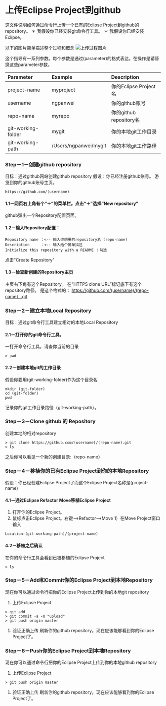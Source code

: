上传Eclipse Project到github
==========================

这文件说明如何通过命令行上传一个已有的Eclipse Project到github的repository。
＊ 我假设你已经安装git命令行工具。
＊ 我假设你已经安装Eclipse。

以下的图片简单描述整个过程和概念
![上传过程图片](UploadEclipseToGithub-overview.png)

这个指导有一系列参数。每个参数是通过(parameter)的格式表达。在操作是请替换这些parameter参数。

| Parameter        | Example           | Description  |
| :------------ |:-------------| :-----|
| project-name | myproject | 你的Eclipse Project名 |
| username | ngpanwei  |  你的github账号 |
| repo-name  | myrepo  | 你的github repository名 |
| git-working-folder | mygit  | 你的本地git工作目录 |
| git-working-path | /Users/ngpanwei/mygit | 你的本地git工作路径  |

### Step－1－创建github repository
目标：通过github网站创建github repository
假设：你已经注册github账号。
游览到你的github账号主页。
````
https://github.com/(username)
````
#### 1.1－网页右上角有个“＋”的菜单栏。点击“＋”选择“New repository”
github弹出一个Repository配置页面。
#### 1.2－输入Repository配置：
````
Repository name ：<-- 输入你想要的repository名 (repo-name) 
Description     ：<-- 输入给个简单描述
Initialize this repository with a README ：勾选
````
点击"Create Repository"
#### 1.3－检查新创建的Repository主页
主页右下角有这个Repository。
在“HTTPS clone URL”标记底下有这个repository路径。
是这个格式的：
https://github.com/(username)/(repo-name）.git

### Step－2－建立本地Local Repository
目标：通过git命令行工具建立相对的本地Local Repository

#### 2.1－打开你的git命令行工具。
一打开命令行工具，请查你当前的目录
````
> pwd
````

#### 2.2－创建本地git的工作目录
假设你要用(git-working-folder)作为这个目录名
````
mkdir (git-folder)
cd (git-folder)
pwd 
````
记录你的git工作目录路径（git-working-path）。

### Step－3－Clone github 的 Repository
创建本地的相对repository
````
> git clone https://github.com/(username)/(repo-name).git
> ls
````
之后你可以看见一个新的创建目录:（repo-name）


### Step－4－移植你的已有Eclipse Project到你的本地Repository
假设：你已经创建Eclipse Project了而这个Eclipse Project名称是(project-name)

#### 4.1－通过Eclipse Refactor Move移植Eclipse Project
1) 打开你的Eclipse Project。
1) 鼠标点击Eclipse Project。右键-->Refactor-->Move
1）在Move Project窗口输入
````
Location:(git-working-path)/(project-name)
````
#### 4.2－移植之后确认
在你的命令行工具会看到已被移植的Eclipse Project
````
> ls
````

### Step－5－Add和Commit你的Eclipse Project到本地Repository
现在你可以通过命令行把你的Eclipse Project上传到你的本地git repository
1) 上传Eclipse Project
````
> git add
> git commit -a -m "upload"
> git push origin master
````
1) 验证正确上传
刷新你的github repository。现在应该能够看到你的Eclipse Project了。

### Step－6－Push你的Eclipse Project到本地Repository
现在你可以通过命令行把你的Eclipse Project上传到你的本地github repository
1) 上传Eclipse Project
````
> git push origin master
````
1) 验证正确上传
刷新你的github repository。现在应该能够看到你的Eclipse Project了。




